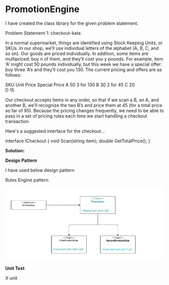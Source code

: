 # PromotionEngine

I have created the class library for the given problem statement.

Problem Statement 1: checkout-kata

In a normal supermarket, things are identified using Stock Keeping Units, or SKUs. In our shop, we’ll use individual letters of the alphabet (A, B, C, and so on). Our goods are priced individually. In addition, some items are multipriced: buy n of them, and they’ll cost you y pounds. For example, item ‘A’ might cost 50 pounds individually, but this week we have a special offer: buy three ‘A’s and they’ll cost you 130. The current pricing and offers are as follows:

SKU	Unit Price	Special Price
A	50	3 for 130
B	30	2 for 45
C	20	
D	15	


Our checkout accepts items in any order, so that if we scan a B, an A, and another B, we’ll recognize the two B’s and price them at 45 (for a total price so far of 95). Because the pricing changes frequently, we need to be able to pass in a set of pricing rules each time we start handling a checkout transaction.

Here's a suggested interface for the checkout...

interface ICheckout
{
    void Scan(string item);
    double GetTotalPrice();
}

**Solution:**

**Design Pattern**

I have used below design pattern

Rules Engine pattern

![alt text](https://github.com/sureshr12/PromotionEngine/blob/main/RulesPattern.PNG?raw=true)

**Unit Test**

X unit

